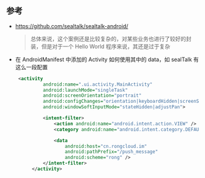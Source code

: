 ## 参考
* https://github.com/sealtalk/sealtalk-android/
  > 总体来说，这个案例还是比较复杂的，对某些业务也进行了较好的封装，但是对于一个 Hello World 程序来说，其还是过于复杂

* 在 AndroidManifest 中添加的 Activity 如何使用其中的 data，如 sealTalk 有这么一段配置
  ```xml
   <activity
            android:name=".ui.activity.MainActivity"
            android:launchMode="singleTask"
            android:screenOrientation="portrait"
            android:configChanges="orientation|keyboardHidden|screenSize"
            android:windowSoftInputMode="stateHidden|adjustPan">

            <intent-filter>
                <action android:name="android.intent.action.VIEW" />
                <category android:name="android.intent.category.DEFAULT" />

                <data
                    android:host="cn.rongcloud.im"
                    android:pathPrefix="/push_message"
                    android:scheme="rong" />
            </intent-filter>
        </activity>
  ```